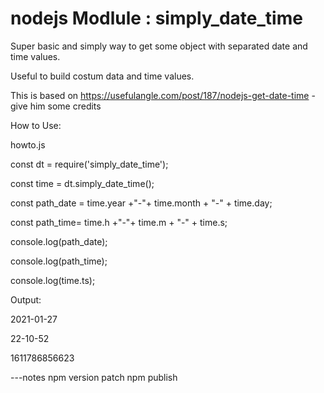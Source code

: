 # nodejs Modlule :  simply_date_time

Super basic and simply way to get some object with separated date and time values.

Useful to build costum data and time values.

This is based on https://usefulangle.com/post/187/nodejs-get-date-time  - give him some credits


How to Use:



howto.js 

const dt = require('simply_date_time');

const time = dt.simply_date_time();


const path_date = time.year +"-"+ time.month + "-" + time.day;

const path_time= time.h +"-"+ time.m + "-" + time.s;

console.log(path_date);

console.log(path_time);

console.log(time.ts);


Output:

2021-01-27

22-10-52

1611786856623 







---notes
npm version patch
npm publish
